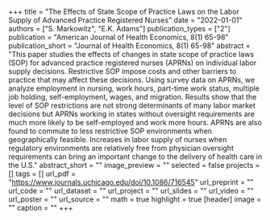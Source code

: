 +++
title = "The Effects of State Scope of Practice Laws on the Labor Supply of Advanced Practice Registered Nurses"
date = "2022-01-01"
authors = ["S. Markowitz", "E.K. Adams"]
publication_types = ["2"]
publication = "American Journal of Health Economics, 8(1) 65-98"
publication_short = "Journal of Health Economics, 8(1) 65-98"
abstract = "This paper studies the effects of changes in state scope of practice laws (SOP) for advanced practice registered nurses (APRNs) on individual labor supply decisions.  Restrictive SOP impose costs and other barriers to practice that may affect these decisions.  Using survey data on APRNs, we analyze employment in nursing, work hours, part-time work status, multiple job holding, self-employment, wages, and migration.  Results show that the level of SOP restrictions are not strong determinants of many labor market decisions but APRNs working in states without oversight requirements are much more likely to be self-employed and work more hours.  APRNs are also found to commute to less restrictive SOP environments when geographically feasible. Increases in labor supply of nurses when regulatory environments are relatively free from physician oversight requirements can bring an important change to the delivery of health care in the U.S."
abstract_short = ""
image_preview = ""
selected = false
projects = []
tags = []
url_pdf = "https://www.journals.uchicago.edu/doi/10.1086/716545"
url_preprint = ""
url_code = ""
url_dataset = ""
url_project = ""
url_slides = ""
url_video = ""
url_poster = ""
url_source = ""
math = true
highlight = true
[header]
image = ""
caption = ""
+++
